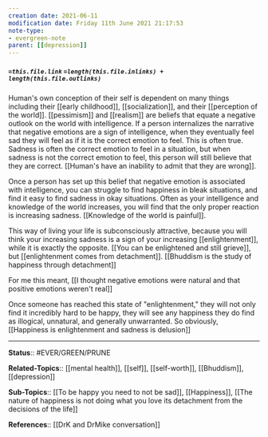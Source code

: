 ```yaml
---
creation date: 2021-06-11
modification date: Friday 11th June 2021 21:17:53
note-type:
- evergreen-note
parent: [[depression]]
---
```


##### `=this.file.link` `=length(this.file.inlinks) + length(this.file.outlinks)`

Human's own conception of their self is dependent on many things including their [[early childhood]], [[socialization]], and their [[perception of the world]]. [[pessimism]] and [[realism]] are beliefs that equate a negative outlook on the world with intelligence. If a person internalizes the narrative that negative emotions are a sign of intelligence, when they eventually feel sad they will feel as if it is the correct emotion to feel. This is often true. Sadness is often the correct emotion to feel in a situation, but when sadness is not the correct emotion to feel, this person will still believe that they are correct. [[Human's have an inability to admit that they are wrong]]. 

Once a person has set up this belief that negative emotion is associated with intelligence, you can struggle to find happiness in bleak situations, and find it easy to find sadness in okay situations. Often as your intelligence and knowledge of the world increases, you will find that the only proper reaction is increasing sadness. [[Knowledge of the world is painful]]. 

This way of living your life is subconsciously attractive, because you will think your increasing sadness is a sign of your increasing [[enlightenment]], while it is exactly the opposite. [[You can be enlightened and still grieve]], but [[enlightenment comes from detachment]]. [[Bhuddism is the study of happiness through detachment]]

For me this meant, [[I thought negative emotions were natural and that positive emotions weren't real]]

Once someone has reached this state of "enlightenment," they will not only find it incredibly hard to be happy, they will see any happiness they do find as illogical, unnatural, and generally unwarranted. So obviously, [[Happiness is enlightenment and sadness is delusion]]

---
**Status**:: #EVER/GREEN/PRUNE  

**Related-Topics**:: [[mental health]], [[self]], [[self-worth]], [[Bhuddism]], [[depression]]
	
**Sub-Topics**:: [[To be happy you need to not be sad]], [[Happiness]], [[The nature of happiness is not doing what you love its detachment from the decisions of the life]]
	
**References**:: [[DrK and DrMike conversation]]